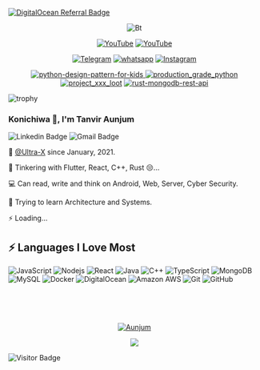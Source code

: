 [![DigitalOcean Referral Badge](https://web-platforms.sfo2.digitaloceanspaces.com/WWW/Badge%202.svg)](https://www.digitalocean.com/?refcode=dd42804235ee&utm_campaign=Referral_Invite&utm_medium=Referral_Program&utm_source=badge)

<p align="center"><img src="https://user-images.githubusercontent.com/49580304/110318584-81067880-7fc2-11eb-8391-152d308e7f2b.gif" alt="Bt">

<p align="center">
<a href="https://rebrand.ly/githubprof"><img title="YouTube" src="https://img.shields.io/badge/GitHub-aunjum-brightgreen?style=for-the-badge&logo=github"></a>
<a href="https://rebrand.ly/noobhackers"><img title="YouTube" src="https://img.shields.io/badge/YouTube-aunjum-red?style=for-the-badge&logo=Youtube"></a>
</p>

<p align="center">
<a href="https://rebrand.ly/telegramchnl"><img title="Telegram" src="https://img.shields.io/badge/Telegram-black?style=for-the-badge&logo=Telegram"></a>
<a href="https://rebrand.ly/hckrgroups"><img title="whatsapp" src="https://img.shields.io/badge/whatsapp-blue?style=for-the-badge&logo=whatsapp"></a>
<a href="https://rebrand.ly/insgrm"><img title="Instagram" src="https://img.shields.io/badge/INSTAGRAM-purple?style=for-the-badge&logo=instagram"></a>
</p>

<p align="center">
<a href="[https://github.com/noob-hackers/grabcam](https://github.com/aunjum/python-design-pattern-for-kids)">
<img title="python-design-pattern-for-kids" src="https://github-readme-stats.vercel.app/api/pin/?username=aunjum&repo=python-design-pattern-for-kids&theme=radical">
</a>
<a href="https://github.com/aunjum/production_grade_python"><img title="production_grade_python" src="https://github-readme-stats.vercel.app/api/pin/?username=aunjum&repo=production_grade_python&theme=highcontrast"></a>
<a href="https://github.com/aunjum/project_xxx_loot"><img title="project_xxx_loot" src="https://github-readme-stats.vercel.app/api/pin/?username=aunjum&repo=project_xxx_loot&theme=vision-friendly-dark"></a>
<a href="https://github.com/aunjum/rust-mongodb-rest-api"><img title="rust-mongodb-rest-api" src="https://github-readme-stats.vercel.app/api/pin/?username=aunjum&repo=rust-mongodb-rest-api&theme=highcontrast"></a>
</p>

![trophy](https://github-profile-trophy.vercel.app/?username=aunjum&margin-w=15&theme=discord)

### Konichiwa 👋, I'm Tanvir Aunjum
![Linkedin Badge](https://img.shields.io/badge/-tanvir-blue?style=flat-square&logo=Linkedin&logoColor=white&link=https://www.linkedin.com/in/md-tanvir-aunjum/)
![Gmail Badge](https://img.shields.io/badge/-aunjum.uxbd@gmail.com-c14438?style=flat-square&logo=Gmail&logoColor=white&link=mailto:aunjum.uxbd@gmail.com)

💼 [@Ultra-X](https://www.uxd.co.jp/) since January, 2021.

🔭 Tinkering with Flutter, React, C++, Rust 😒...

💻 Can read, write and think on Android, Web, Server, Cyber Security.

🌱 Trying to learn Architecture and Systems.

⚡ Loading...

## ⚡ Languages I Love Most

![JavaScript](https://img.shields.io/badge/-JavaScript-black?style=flat-square&logo=javascript)
![Nodejs](https://img.shields.io/badge/-Nodejs-black?style=flat-square&logo=Node.js)
![React](https://img.shields.io/badge/-React-black?style=flat-square&logo=react)
![Java](https://img.shields.io/badge/-java-E34A86?style=flat-square&logo=java)
![C++](https://img.shields.io/badge/-C++-00599C?style=flat-square&logo=c)
![TypeScript](https://img.shields.io/badge/-TypeScript-007ACC?style=flat-square&logo=typescript)
![MongoDB](https://img.shields.io/badge/-MongoDB-black?style=flat-square&logo=mongodb)
![MySQL](https://img.shields.io/badge/-MySQL-black?style=flat-square&logo=mysql)
![Docker](https://img.shields.io/badge/-Docker-black?style=flat-square&logo=docker)
![DigitalOcean](https://img.shields.io/badge/-Digital%20Ocean-darkblue?style=flat-square&logo=digitalocean)
![Amazon AWS](https://img.shields.io/badge/Amazon%20AWS-232F3E?style=flat-square&logo=amazon-aws)
![Git](https://img.shields.io/badge/-Git-black?style=flat-square&logo=git)
![GitHub](https://img.shields.io/badge/-GitHub-181717?style=flat-square&logo=github)

</br>
</br>
</br>

<p align="center">
  <a href="https://github.com/aunjum">
    <img title="Aunjum" src="https://github-readme-stats.vercel.app/api?username=aunjum&show_icons=true&include_all_commits=true&theme=chartreuse-dark&cache_seconds=3200">
  </a>
</p>

<p align="center">
  <a href="https://github.com/aunjum">
    <img align="center" src="https://github-readme-stats.vercel.app/api/top-langs/?username=aunjum&layout=compact&theme=chartreuse-dark"/>
  </a>
</p>

![Visitor Badge](https://visitor-badge.laobi.icu/badge?page_id=aunjum)
